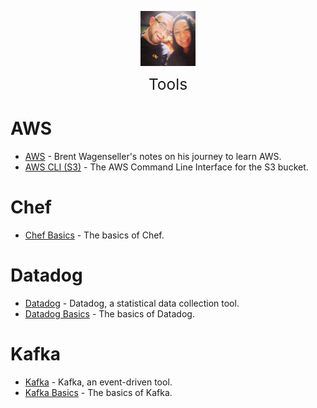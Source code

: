 <img
    src="./images/BrentAndMandi.jpg"
    width="88"
    style="display: block; width: 88px; margin: auto; margin-bottom: 1em"
/><span style="display: block; text-align: center; font-size: 1.75em;"> Tools </span>

# AWS    
- [AWS](/tools/aws/) - Brent Wagenseller's notes on his journey to learn AWS.
- [AWS CLI (S3)](/tools/aws/aws_cli_s3) - The AWS Command Line Interface for the S3 bucket.

# Chef  
- [Chef Basics](/tools/chef/chef_basics) - The basics of Chef. 

# Datadog  
- [Datadog](/tools/datadog/) - Datadog, a statistical data collection tool.  
- [Datadog Basics](/tools/datadog/datadog_basics) - The basics of Datadog.  

# Kafka  
- [Kafka](/tools/kafka/) - Kafka, an event-driven tool.  
- [Kafka Basics](/tools/kafka/kafka_basics) - The basics of Kafka.  